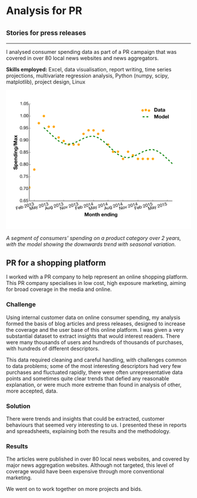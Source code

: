 # Analysis for PR
## <small>Stories for press releases</small>
___
I analysed consumer spending data as part of a PR campaign that was covered in over 80 local news websites and news aggregators.

**Skills employed:** Excel, data visualisation, report writing, time series projections, multivariate regression analysis, Python (numpy, scipy, matplotlib), project design, Linux

![consumer spending](images/data_analysis_for_pr.svg)

*A segment of consumers' spending on a product category over 2 years, with the model showing the downwards trend with seasonal variation.*

## PR for a shopping platform

I worked with a PR company to help represent an online shopping platform. This PR company specialises in low cost, high exposure marketing, aiming for broad coverage in the media and online.

### Challenge

Using internal customer data on online consumer spending, my analysis formed the basis of blog articles and press releases, designed to increase the coverage and the user base of this online platform. I was given a very substantial dataset to extract insights that would interest readers. There were many thousands of users and hundreds of thousands of purchases, with hundreds of different descriptors.

This data required cleaning and careful handling, with challenges common to data problems; some of the most interesting descriptors had very few purchases and fluctuated rapidly, there were often unrepresentative data points and sometimes quite clear trends that defied any reasonable explanation, or were much more extreme than found in analysis of other, more accepted, data.

### Solution

There were trends and insights that could be extracted, customer behaviours that seemed very interesting to us. I presented these in reports and spreadsheets, explaining both the results and the methodology.

### Results

The articles were published in over 80 local news websites, and covered by major news aggregation websites. Although not targeted, this level of coverage would have been expensive through more conventional marketing.

We went on to work together on more projects and bids.

